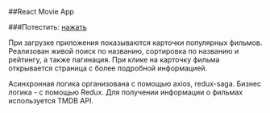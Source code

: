##React Movie App

###Потестить: [нажать](https://svetlanast.github.io/react-movie-app/)

 При загрузке приложения показываются карточки популярных фильмов. Реализован живой поиск по названию, сортировка по названию и рейтингу, а также пагинация. При клике на карточку фильма открывается страница с более подробной информацией.

 Асинхронная логика организована с помощью axios, redux-saga. Бизнес логика - с помощью Redux. Для получении информации о фильмах используется TMDB API.




 